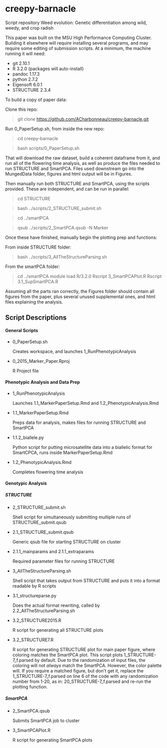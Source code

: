 # creepy-barnacle
Script repository Weed evolution: Genetic differentiation among wild, weedy, and crop radish

This paper was built on the MSU High Performance Computing Cluster. Building it elsewhere will require installing several programs, and may require some editing of submission scripts. At a minimum, the machine running it will need:

- git 2.10.1
- R 3.2.0 (packages will auto-install)
- pandoc 1.17.3
- python 2.7.2
- Eigensoft 6.0.1
- STRUCTURE 2.3.4

To build a copy of paper data:

Clone this repo:

> git clone https://github.com/ACharbonneau/creepy-barnacle.git

Run 0_PaperSetup.sh, from inside the new repo:

> cd creepy-barnacle

> bash scripts/0_PaperSetup.sh

That will download the raw dataset, build a coherent dataframe from it, and run all of the flowering time analysis, as well as produce the files needed to run STRUCTURE and SmartPCA. Files used downstream go into the MungedData folder, figures and html output will be in Figures.

Then manually run both STRUCTURE and SmartPCA, using the scripts provided. These are independent, and can be run in parallel:

> cd STRUCTURE

> bash ../scripts/2_STRUCTURE_submit.sh

> cd ../smartPCA

> qsub ../scripts/2_SmartPCA.qsub -N Marker

Once these have finished, manually begin the plotting prep and functions:

From inside STRUCTURE folder:

> bash ../scripts/3_AllTheStructureParsing.sh

From the smartPCA folder:

> cd ../smartPCA
> module load R/3.2.0
> Rscript 3_SmartPCAPlot.R
> Rscript 3.1_SupSmartPCA.R

Assuming all the parts ran correctly, the Figures folder should contain all figures from the paper, plus several unused supplemental ones, and html files explaining the analysis.

## Script Descriptions

#### General Scripts

- 0_PaperSetup.sh

	Creates workspace, and launches 1_RunPhenotypicAnalysis

- 0_2015_Marker_Paper.Rproj

	R Project file

#### Phenotypic Analysis and Data Prep

- 1_RunPhenotypicAnalysis

	Launches 1.1_MarkerPaperSetup.Rmd and 1.2_PhenotypicAnalysis.Rmd

- 1.1_MarkerPaperSetup.Rmd  

	Preps data for analysis, makes files for running STRUCTURE and SmartPCA

- 1.1.2_biallele.py

	Python script for putting microsatellite data into a biallelic format for SmartCPCA, runs inside MarkerPaperSetup.Rmd

- 1.2_PhenotypicAnalysis.Rmd  

	Completes flowering time analysis

#### Genotypic Analysis

##### STRUCTURE

- 2_STRUCTURE_submit.sh

	Shell script for simultaneously submitting multiple runs of STRUCTURE_submit.qsub

- 2.1_STRUCTURE_submit.qsub

	Generic qsub file for starting STRUCTURE on cluster

- 2.1.1_mainparams and 2.1.1_extraparams

	Required parameter files for running STRUCTURE

- 3_AllTheStructureParsing.sh

	Shell script that takes output from STRUCTURE and puts it into a format readable by R scripts

- 3.1_structureparse.py

	Does the actual format rewriting, called by 2.2_AllTheStructureParsing.sh

- 3.2_STRUCTURE2015.R  

	R script for generating all STRUCTURE plots

- 3.2_STRUCTURE7.R

	R script for generating STRUCTURE plot for main paper figure, where coloring matches the SmartPCA plot. This script plots 1_STRUCTURE-7_f.parsed by default. Due to the randomization of input files, the coloring will not *always* match the SmartPCA. However, the color palette will. If you require a matched figure, but don't get it, replace the 1_STRUCTURE-7_f.parsed on line 6 of the code with any randomization number from 1-20, as in: 20_STRUCTURE-7_f.parsed and re-run the plotting function. 

##### SmartPCA

- 2_SmartPCA.qsub

	Submits SmartPCA job to cluster

- 3_SmartPCAPlot.R  

	R script for generating SmartPCA plots
